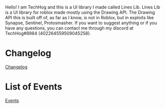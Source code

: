 Hello! I am TechHog and this is a UI library I made called Lines Lib. 
Lines Lib is a UI library for roblox made mostly using the Drawing API. The Drawing API this is built off of, as far as I know, is not in Roblox, but in exploits
like Synapse, Sentinel, Protosmasher.
If you want to suggest anything or if you have any questions, you can contact me through my discord at TechHog#8984 (402264559509045258).

# Changelog
[Changelog](Changelog.md)

# List of Events
[Events](Events.md)
